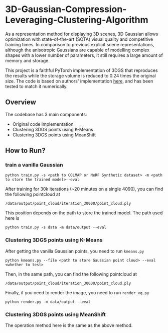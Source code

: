 # 3D-Gaussian-Compression-Leveraging-Clustering-Algorithm

As a representation method for displaying 3D scenes, 3D Gaussian allows optimization with state-of-the-art (SOTA) visual quality and competitive training times. In comparison to previous explicit scene representations, although the anisotropic Gaussians are capable of modelling complex shapes with a lower number of parameters, it still requires a large amount of memory and storage.

This project is a faithful PyTorch implementation of 3DGS that reproduces the results while the storage volume is reduced to 0.24 times the original size. The code is based on authors' implementation [here](https://github.com/graphdeco-inria/gaussian-splatting), and has been tested to match it numerically.

## Overview

 The codebase has 3 main components: 

- Original code implementation
- Clustering 3DGS points using K-Means
- Clustering 3DGS points using MeanShift

## How to Run?

### train a vanilla Gaussian

```shell
python train.py -s <path to COLMAP or NeRF Synthetic dataset> -m <path to store the trained model>--eval
```

 After training for 30k iterations (~20 minutes on a single 4090), you can find the following pointcloud at 

```/data/output/point_cloud/iteration_30000/point_cloud.ply```

This position depends on the path to store the trained model. The path used here is 

```shell
python train.py -s data -m data/output --eval
```



### Clustering 3DGS points using K-Means

After getting the vanilla Gaussian points, you need to run ```kmeans.py```

```shell
python kmeans.py --file <path to store Gaussian point cloud> --eval <whether to test>
```

Then, in the same path, you can find the following pointcloud at 

```/data/output/point_cloud/iteration_30000/point_cloud.ply```

Finally, if you need to render the image, you need to run ```render_vq.py```

```shell
python render.py -m data/output --eval
```

### Clustering 3DGS points using MeanShift

The operation method here is the same as the above method.
